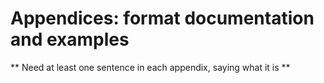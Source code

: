# Appendices: format documentation and examples

** Need at least one sentence in each appendix, saying what it is **

